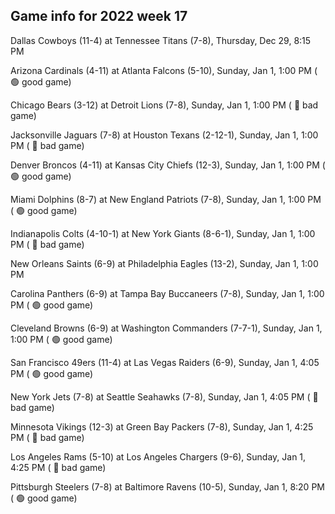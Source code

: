 ## Game info for 2022 week 17
Dallas Cowboys (11-4) at Tennessee Titans (7-8), Thursday, Dec 29, 8:15 PM



Arizona Cardinals (4-11) at Atlanta Falcons (5-10), Sunday, Jan 1, 1:00 PM (	:green_circle: good game)

Chicago Bears (3-12) at Detroit Lions (7-8), Sunday, Jan 1, 1:00 PM (	:red_circle: bad game)

Jacksonville Jaguars (7-8) at Houston Texans (2-12-1), Sunday, Jan 1, 1:00 PM (	:red_circle: bad game)

Denver Broncos (4-11) at Kansas City Chiefs (12-3), Sunday, Jan 1, 1:00 PM (	:green_circle: good game)

Miami Dolphins (8-7) at New England Patriots (7-8), Sunday, Jan 1, 1:00 PM (	:green_circle: good game)

Indianapolis Colts (4-10-1) at New York Giants (8-6-1), Sunday, Jan 1, 1:00 PM (	:red_circle: bad game)

New Orleans Saints (6-9) at Philadelphia Eagles (13-2), Sunday, Jan 1, 1:00 PM

Carolina Panthers (6-9) at Tampa Bay Buccaneers (7-8), Sunday, Jan 1, 1:00 PM (	:green_circle: good game)

Cleveland Browns (6-9) at Washington Commanders (7-7-1), Sunday, Jan 1, 1:00 PM (	:green_circle: good game)



San Francisco 49ers (11-4) at Las Vegas Raiders (6-9), Sunday, Jan 1, 4:05 PM (	:green_circle: good game)

New York Jets (7-8) at Seattle Seahawks (7-8), Sunday, Jan 1, 4:05 PM (	:red_circle: bad game)

Minnesota Vikings (12-3) at Green Bay Packers (7-8), Sunday, Jan 1, 4:25 PM (	:red_circle: bad game)

Los Angeles Rams (5-10) at Los Angeles Chargers (9-6), Sunday, Jan 1, 4:25 PM (	:red_circle: bad game)



Pittsburgh Steelers (7-8) at Baltimore Ravens (10-5), Sunday, Jan 1, 8:20 PM (	:green_circle: good game)

